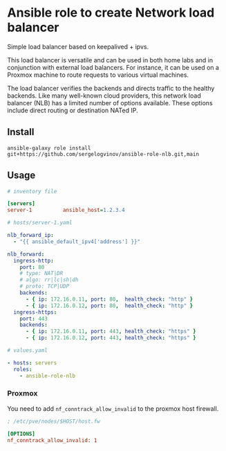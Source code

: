 # Ansible role to create Network load balancer

Simple load balancer based on keepalived + ipvs.

This load balancer is versatile and can be used in both home labs and in conjunction with external load balancers.
For instance, it can be used on a Proxmox machine to route requests to various virtual machines.

The load balancer verifies the backends and directs traffic to the healthy backends.
Like many well-known cloud providers, this network load balancer (NLB) has a limited number of options available.
These options include direct routing or destination NATed IP.

## Install

```shell
ansible-galaxy role install git+https://github.com/sergelogvinov/ansible-role-nlb.git,main
```

## Usage

```ini
# inventory file

[servers]
server-1          ansible_host=1.2.3.4
```


```yaml
# hosts/server-1.yaml

nlb_forward_ip:
  - "{{ ansible_default_ipv4['address'] }}"

nlb_forward:
  ingress-http:
    port: 80
    # type: NAT|DR
    # algo: rr|lc|sh|dh
    # proto: TCP|UDP
    backends:
      - { ip: 172.16.0.11, port: 80,  health_check: "http" }
      - { ip: 172.16.0.12, port: 80,  health_check: "http" }
  ingress-https:
    port: 443
    backends:
      - { ip: 172.16.0.11, port: 443, health_check: "https" }
      - { ip: 172.16.0.12, port: 443, health_check: "https" }
```

```yaml
# values.yaml

- hosts: servers
  roles:
    - ansible-role-nlb
```

### Proxmox

You need to add `nf_conntrack_allow_invalid` to the proxmox host firewall.

```ini
; /etc/pve/nodes/$HOST/host.fw

[OPTIONS]
nf_conntrack_allow_invalid: 1
```

